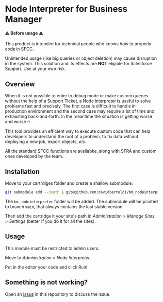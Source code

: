 # Node Interpreter for Business Manager
#### :warning: Before usage :warning:
This product is intended for technical people who knows how to properly code in SFCC. 

Unintended usage (like big queries or object deletion) may cause disruption in the system. 
This solution and its effects are **NOT** eligible for Salesforce Support. Use at your own risk.

## Overview
When it is not possible to enter to debug mode or make custom queries without the help of a Support Ticket, a Node interpreter is useful to solve problems fast and precisely. The first case is difficult to handle in production environment and the second case may require a lot of time and exhausting back-and-forth. In the meantime the situation is getting worse and worse :fire:

This tool provides an efficient way to execute custom code that can help developers to understand the root of a problem, to fix data without deploying a new job, export objects, *etc*.

All the standard SFCC functions are availabke, along with SFRA and custom ones developed by the team.

## Installation
Move to your cartrdiges folder and create a shallow submodule:
```bash
git submodule add --depth 1 git@github.com:davidbertoldi/bm_nodeinterpreter.git
```
The `bm_nodeinterpreter` folder will be added. The submodule will be pointed to branch `main`, that always contains the last stable version.

Then add the cartridge it your site's path in *Administration > Manage Sites > Settings* (better if you do it for all the sites).

## Usage
This module must be restricted to admin users.

Move to *Administration > Node Interpreter*.

Put in the editor your code and click Run! 

## Something is not working?
Open an [issue](https://github.com/davidbertoldi/bm_nodeinterpreter/issues/new) in this repository to discuss the issue.
